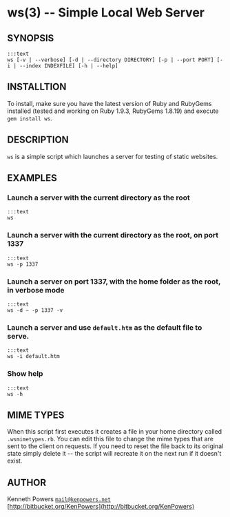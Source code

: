 # ws(3) -- Simple Local Web Server

## SYNOPSIS
    :::text
    ws [-v | --verbose] [-d | --directory DIRECTORY] [-p | --port PORT] [-i | --index INDEXFILE] [-h | --help]

## INSTALLTION

To install, make sure you have the latest version of Ruby and RubyGems installed (tested and working on Ruby 1.9.3, RubyGems 1.8.19) and execute `gem install ws`.

## DESCRIPTION

`ws` is a simple script which launches a server for testing of static websites.

## EXAMPLES

### Launch a server with the current directory as the root

    :::text
    ws

### Launch a server with the current directory as the root, on port 1337

    :::text
    ws -p 1337

### Launch a server on port 1337, with the home folder as the root, in verbose mode

    :::text
    ws -d ~ -p 1337 -v

### Launch a server and use `default.htm` as the default file to serve.

    :::text
    ws -i default.htm

### Show help

    :::text
    ws -h

## MIME TYPES

When this script first executes it creates a file in your home directory called `.wsmimetypes.rb`. You can edit this file to change the mime types that are sent to the client on requests. If you need to reset the file back to its original state simply delete it -- the script will recreate it on the next run if it doesn't exist.

## AUTHOR

Kenneth Powers [`mail@kenpowers.net`](mailto:mail@kenpowers.net)  
[http://bitbucket.org/KenPowers](http://bitbucket.org/KenPowers)
